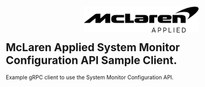 <img src="/images/malogo.png" width="300" align="right" /><br><br><br>

# McLaren Applied **System Monitor Configuration API Sample Client**.

Example gRPC client to use the System Monitor Configuration API.

